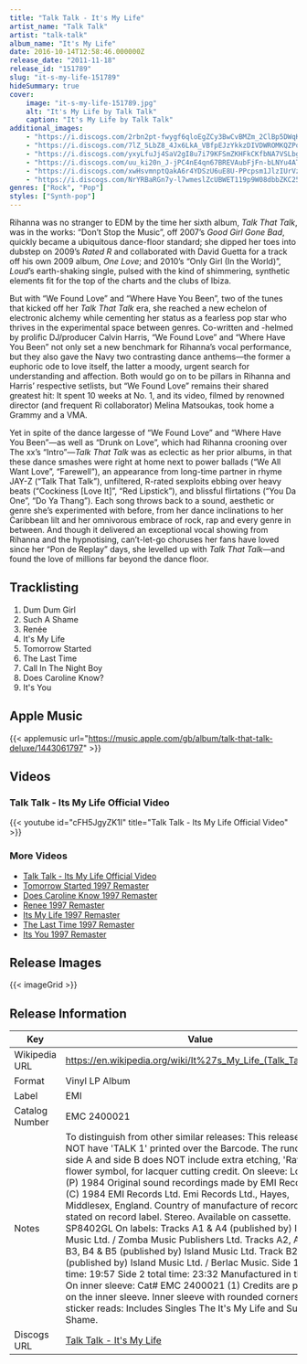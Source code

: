 ```yaml
---
title: "Talk Talk - It's My Life"
artist_name: "Talk Talk"
artist: "talk-talk"
album_name: "It's My Life"
date: 2016-10-14T12:58:46.000000Z
release_date: "2011-11-18"
release_id: "151789"
slug: "it-s-my-life-151789"
hideSummary: true
cover:
    image: "it-s-my-life-151789.jpg"
    alt: "It's My Life by Talk Talk"
    caption: "It's My Life by Talk Talk"
additional_images:
    - "https://i.discogs.com/2rbn2pt-fwygf6qloEgZCy3BwCvBMZm_2ClBp5DWqKw/rs:fit/g:sm/q:90/h:550/w:550/czM6Ly9kaXNjb2dz/LWRhdGFiYXNlLWlt/YWdlcy9SLTE1MTc4/OS0xMzkwMDQ2MjE3/LTU5ODMuanBlZw.jpeg"
    - "https://i.discogs.com/7lZ_5LbZ8_4Jx6LkA_VBfpEJzYkkzDIVDWROMKQZPoo/rs:fit/g:sm/q:90/h:550/w:550/czM6Ly9kaXNjb2dz/LWRhdGFiYXNlLWlt/YWdlcy9SLTE1MTc4/OS0xMzkwMDQ2MjM1/LTM2OTQuanBlZw.jpeg"
    - "https://i.discogs.com/yxyLfuJj4SaV2gI8u7i79KFSmZKHFkCKfbNA7VSLbgY/rs:fit/g:sm/q:90/h:550/w:550/czM6Ly9kaXNjb2dz/LWRhdGFiYXNlLWlt/YWdlcy9SLTE1MTc4/OS0xMzkwMDQ2Mjgx/LTQ1NDguanBlZw.jpeg"
    - "https://i.discogs.com/uu_ki20n_J-jPC4nE4qn67BREVAubFjFn-bLNYu4ATQ/rs:fit/g:sm/q:90/h:550/w:550/czM6Ly9kaXNjb2dz/LWRhdGFiYXNlLWlt/YWdlcy9SLTE1MTc4/OS0xMzkwMDQ2Mjk4/LTE2NDUuanBlZw.jpeg"
    - "https://i.discogs.com/xwHsvmnptQakA6r4YDSzU6uE8U-PPcpsm1JlzIUrVzY/rs:fit/g:sm/q:90/h:550/w:550/czM6Ly9kaXNjb2dz/LWRhdGFiYXNlLWlt/YWdlcy9SLTE1MTc4/OS0xMzkwMDQ2MzM4/LTg2NzcuanBlZw.jpeg"
    - "https://i.discogs.com/NrYRBaRGn7y-l7wmeslZcUBWET119p9W08dbbZKC25E/rs:fit/g:sm/q:90/h:550/w:550/czM6Ly9kaXNjb2dz/LWRhdGFiYXNlLWlt/YWdlcy9SLTE1MTc4/OS0xMzkwMDQ2NDI4/LTYzMTkuanBlZw.jpeg"
genres: ["Rock", "Pop"]
styles: ["Synth-pop"]
---
```


Rihanna was no stranger to EDM by the time her sixth album, <i>Talk That Talk</i>, was in the works: “Don’t Stop the Music”, off 2007’s <i>Good Girl Gone Bad</i>, quickly became a ubiquitous dance-floor standard; she dipped her toes into dubstep on 2009’s <i>Rated R</i> and collaborated with David Guetta for a track off his own 2009 album, <i>One Love</i>; and 2010’s “Only Girl (In the World)”, <i>Loud</i>’s earth-shaking single, pulsed with the kind of shimmering, synthetic elements fit for the top of the charts and the clubs of Ibiza.

But with “We Found Love” and “Where Have You Been”, two of the tunes that kicked off her <i>Talk That Talk</i> era, she reached a new echelon of electronic alchemy while cementing her status as a fearless pop star who thrives in the experimental space between genres. Co-written and -helmed by prolific DJ/producer Calvin Harris, “We Found Love” and “Where Have You Been” not only set a new benchmark for Rihanna’s vocal performance, but they also gave the Navy two contrasting dance anthems—the former a euphoric ode to love itself, the latter a moody, urgent search for understanding and affection. Both would go on to be pillars in Rihanna and Harris’ respective setlists, but “We Found Love” remains their shared greatest hit: It spent 10 weeks at No. 1, and its video, filmed by renowned director (and frequent Ri collaborator) Melina Matsoukas, took home a Grammy and a VMA.

Yet in spite of the dance largesse of “We Found Love” and “Where Have You Been”—as well as “Drunk on Love”, which had Rihanna crooning over The xx’s “Intro”—<i>Talk That Talk</i> was as eclectic as her prior albums, in that these dance smashes were right at home next to power ballads (“We All Want Love”, “Farewell”), an appearance from long-time partner in rhyme JAY-Z (“Talk That Talk”), unfiltered, R-rated sexploits ebbing over heavy beats (“Cockiness [Love It]”, “Red Lipstick”), and blissful flirtations (“You Da One”, “Do Ya Thang”). Each song throws back to a sound, aesthetic or genre she’s experimented with before, from her dance inclinations to her Caribbean lilt and her omnivorous embrace of rock, rap and every genre in between. And though it delivered an exceptional vocal showing from Rihanna and the hypnotising, can’t-let-go choruses her fans have loved since her “Pon de Replay” days, she levelled up with <i>Talk That Talk</i>—and found the love of millions far beyond the dance floor.
        
        
    


## Tracklisting
1. Dum Dum Girl
2. Such A Shame
3. Renée
4. It's My Life
5. Tomorrow Started
6. The Last Time
7. Call In The Night Boy
8. Does Caroline Know?
9. It's You

## Apple Music
{{< applemusic url="https://music.apple.com/gb/album/talk-that-talk-deluxe/1443061797" >}}<br>


## Videos
### Talk Talk - Its My Life Official Video
{{< youtube id="cFH5JgyZK1I" title="Talk Talk - Its My Life Official Video" >}}<br>
### More Videos

- [Talk Talk - Its My Life Official Video](https://www.youtube.com/watch?v=cFH5JgyZK1I)
- [Tomorrow Started 1997 Remaster](https://www.youtube.com/watch?v=F5s0oynBz7M)
- [Does Caroline Know 1997 Remaster](https://www.youtube.com/watch?v=bgiCKT6Y-lg)
- [Renee 1997 Remaster](https://www.youtube.com/watch?v=KfB-iIrJy-s)
- [Its My Life 1997 Remaster](https://www.youtube.com/watch?v=yWQezjGjiqs)
- [The Last Time 1997 Remaster](https://www.youtube.com/watch?v=dsDpI1TiQMs)
- [Its You 1997 Remaster](https://www.youtube.com/watch?v=xYMOv6XR5ts)

## Release Images
{{< imageGrid >}}

## Release Information
|  Key           | Value                                                |
| ---------------| ---------------------------------------------------- |
| Wikipedia URL | https://en.wikipedia.org/wiki/It%27s_My_Life_(Talk_Talk_song) |
| Format         | Vinyl LP Album |
| Label          | EMI |
| Catalog Number | EMC 2400021 |
| Notes | To distinguish from other similar releases:  This release does NOT have 'TALK 1' printed over the Barcode. The runout for side A and side B does NOT include extra etching, 'Rays' or a flower symbol, for lacquer cutting credit.  On sleeve: Logo: EMI (P) 1984 Original sound recordings made by EMI Records Ltd. (C) 1984 EMI Records Ltd. Emi Records Ltd., Hayes, Middlesex, England. Country of manufacture of record as stated on record label. Stereo. Available on cassette. SP8402GL  On labels: Tracks A1 & A4 (published by) Island Music Ltd. / Zomba Music Publishers Ltd. Tracks A2, A3, B1, B3, B4 & B5 (published by) Island Music Ltd. Track B2 (published by) Island Music Ltd. / Berlac Music. Side 1 total time: 19:57 Side 2 total time: 23:32 Manufactured in the Uk.  On inner sleeve: Cat# EMC 2400021 (1) Credits are printed on the inner sleeve. Inner sleeve with rounded corners.  Hype sticker reads: Includes Singles The It's My Life and Such A Shame. |
| Discogs URL    | [Talk Talk - It's My Life](https://www.discogs.com/release/151789-Talk-Talk-Its-My-Life) |